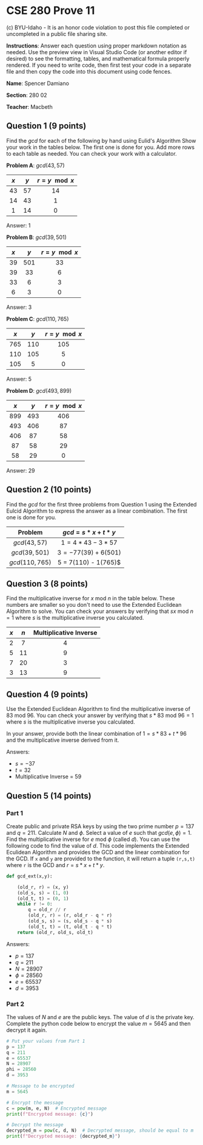 # CSE 280 Prove 11

(c) BYU-Idaho - It is an honor code violation to post this
file completed or uncompleted in a public file sharing site.

**Instructions**: Answer each question using proper markdown notation as needed.  Use the preview view in Visual Studio Code (or another editor if desired) to see the formatting, tables, and mathematical formula properly rendered.  If you need to write code, then first test your code in a separate file and then copy the code into this document using code fences. 

**Name**: Spencer Damiano

**Section**: 280 02

**Teacher**: Macbeth

## Question 1 (9 points)

Find the $gcd$ for each of the following by hand using Eulid's Algorithm  Show your work in the tables below.  The first one is done for you.  Add more rows to each table as needed.  You can check your work with a calculator.

**Problem A**: $gcd(43,57)$

|$x$|$y$|$r = y \mod x$|
|:-:|:-:|:-:|
|43|57|14|
|14|43|1|
|1|14|0|

Answer: 1

**Problem B**: $gcd(39,501)$

|$x$|$y$|$r = y \mod x$|
|:-:|:-:|:-:|
|39|501|33|
|39|33|6|
|33|6|3|
|6|3|0|

Answer: 3

**Problem C**: $gcd(110,765)$

|$x$|$y$|$r = y \mod x$|
|:-:|:-:|:-:|
|765|110|105|
|110|105|5|
|105|5|0|

Answer: 5

**Problem D**: $gcd(493,899)$

|$x$|$y$|$r = y \mod x$|
|:-:|:-:|:-:|
|899|493|406|
|493|406|87|
|406|87|58|
|87|58|29|
|58|29|0|

Answer: 29

## Question 2 (10 points)

Find the $gcd$ for the first three problems from Question 1 using the Extended Eulcid Algorithm to express the answer as a linear combination.  The first one is done for you.

|Problem|$gcd = s*x + t*y$|
|:-:|:-:|
|$gcd(43,57)$|$1 = 4*43 - 3*57$|
|$gcd(39,501)$|$3 = -77(39) + 6(501)$|
|$gcd(110,765)$|5 = 7(110) - 1(765)$|


## Question 3 (8 points)

Find the multiplicative inverse for $x \text{ mod } n$ in the table below.  These numbers are smaller so you don't need to use the Extended Euclidean Algorithm to solve.  You can check your answers by verifying that $sx \text{ mod } n = 1$ where $s$ is the multiplicative inverse you calculated.

| $x$ | $n$ | Multiplicative Inverse |
|:---:|:---:|:----------------------:|
|  2  |  7  |           4            |
|  5  | 11  |           9            |
|  7  | 20  |           3            |
|  3  | 13  |           9            |

## Question 4 (9 points)
Use the Extended Euclidean Algorithm to find the multiplicative inverse of $83 \text{ mod } 96$.  You can check your answer by verifying that $s*83 \text{ mod } 96 = 1$ where $s$ is the multiplicative inverse you calculated.  

In your answer, provide both the linear combination of $1 = s*83 + t*96$ and the multiplicative inverse derived from it.

Answers:
* $s = -37$
* $t = 32$
* Multiplicative Inverse = 59

## Question 5 (14 points)

### Part 1

Create public and private RSA keys by using the two prime number $p = 137$ and $q = 211$. Calculate $N$ and $\phi$.  Select a value of $e$ such that $gcd(e,\phi)=1$.  Find the multiplicative inverse for $e \text{ mod } \phi$ (called $d$).  You can use the following code to find the value of $d$.  This code implements the Extended Eculidean Algorithm and provides the GCD and the linear combination for the GCD.  If `x` and `y` are provided to the function, it will return a tuple `(r,s,t)` where `r` is the GCD and $r = s*x + t*y$.

```python
def gcd_ext(x,y):

    (old_r, r) = (x, y)
    (old_s, s) = (1, 0)
    (old_t, t) = (0, 1)
    while r != 0:
        q = old_r // r
        (old_r, r) = (r, old_r - q * r)
        (old_s, s) = (s, old_s - q * s)
        (old_t, t) = (t, old_t - q * t)
    return (old_r, old_s, old_t)
```

Answers:
* $p = 137$
* $q = 211$
* $N = 28907$
* $\phi = 28560$
* $e = 65537$
* $d = 3953$

### Part 2

The values of $N$ and $e$ are the public keys.  The value of $d$ is the private key.  Complete the python code below to encrypt the value $m = 5645$ and then decrypt it again. 

```python
# Put your values from Part 1
p = 137
q = 211
e = 65537
N = 28907
phi = 28560
d = 3953

# Message to be encrypted
m = 5645

# Encrypt the message
c = pow(m, e, N)  # Encrypted message
print(f"Encrypted message: {c}")

# Decrypt the message
decrypted_m = pow(c, d, N)  # Decrypted message, should be equal to m
print(f"Decrypted message: {decrypted_m}")
```

  
